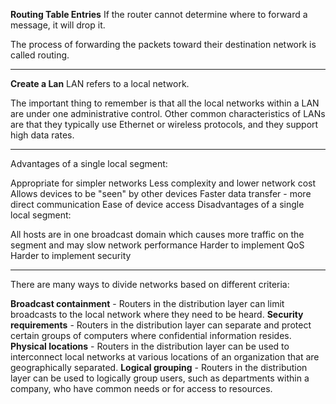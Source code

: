 **Routing Table Entries**
If the router cannot determine where to forward a message, it will drop it.

The process of forwarding the packets toward their destination network is called routing.

***
**Create a Lan**
LAN refers to a local network.

The important thing to remember is that all the local networks within a LAN are under one administrative control. Other common characteristics of LANs are that they typically use Ethernet or wireless protocols, and they support high data rates.

***
Advantages of a single local segment:

Appropriate for simpler networks
Less complexity and lower network cost
Allows devices to be "seen" by other devices
Faster data transfer - more direct communication
Ease of device access
Disadvantages of a single local segment:

All hosts are in one broadcast domain which causes more traffic on the segment and may slow network performance
Harder to implement QoS
Harder to implement security
***
There are many ways to divide networks based on different criteria:

**Broadcast containment** - Routers in the distribution layer can limit broadcasts to the local network where they need to be heard.
**Security requirements** - Routers in the distribution layer can separate and protect certain groups of computers where confidential information resides.
**Physical locations** - Routers in the distribution layer can be used to interconnect local networks at various locations of an organization that are geographically separated.
**Logical grouping** - Routers in the distribution layer can be used to logically group users, such as departments within a company, who have common needs or for access to resources.
